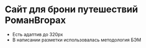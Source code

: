 # Сайт для брони путешествий РоманВгорах

<ul>
<li>Есть адаптив до 320px</li>
<li>В написании разметки использовалась методология БЭМ</li>
</ul>


